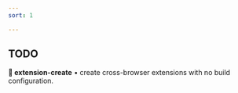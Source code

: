 ```yaml
---
sort: 1

---
```


TODO
---

**🧩 extension-create** • create cross-browser extensions with no build configuration.
